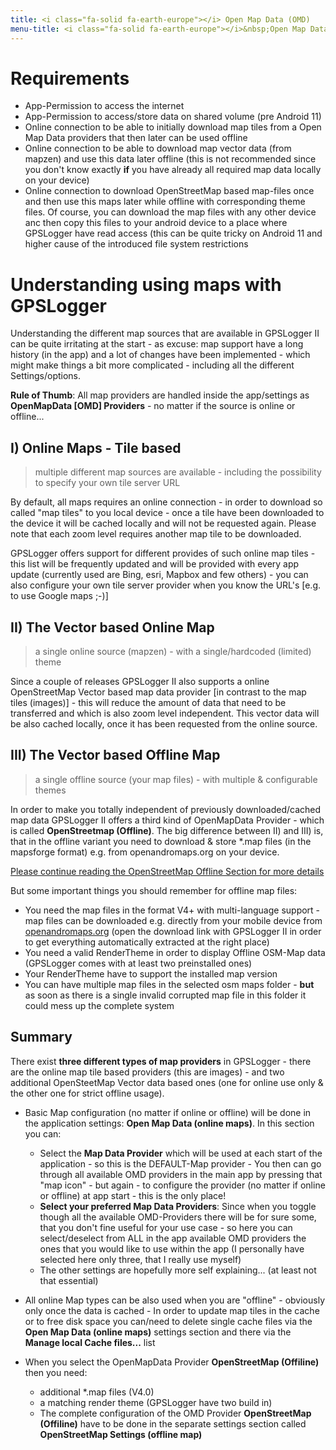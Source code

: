 ```yaml
---
title: <i class="fa-solid fa-earth-europe"></i> Open Map Data (OMD)
menu-title: <i class="fa-solid fa-earth-europe"></i>&nbsp;Open Map Data
---
```

# Requirements
- App-Permission to access the internet
- App-Permission to access/store data on shared volume (pre Android 11)
- Online connection to be able to initially download map tiles from a Open Map Data providers that then later can be
  used offline
- Online connection to be able to download map vector data (from mapzen) and use this data later offline (this is not 
  recommended since you don't know exactly **if** you have already all required map data locally on your device)
- Online connection to download OpenStreetMap based map-files once and then use this maps later while offline with
  corresponding theme files. Of course, you can download the map files with any other device anc then copy this files
  to your android device to a place where GPSLogger have read access (this can be quite tricky on Android 11 and higher
  cause of the introduced file system restrictions

# Understanding using maps with GPSLogger
Understanding the different map sources that are available in GPSLogger II can be quite irritating at the start - as
excuse: map support have a long history (in the app) and a lot of changes have been implemented - which might make
things a bit more complicated - including all the different Settings/options.

**Rule of Thumb**: All map providers are handled inside the app/settings as **OpenMapData [OMD] Providers** - no matter
if the source is online or offline...

## I) Online Maps - Tile based
> multiple different map sources are available - including the possibility to specify your own tile server URL

By default, all maps requires an online connection - in order to download so called "map tiles" to you local device -
once a tile have been downloaded to the device it will be cached locally and will not be requested again. Please note
that each zoom level requires another map tile to be downloaded.

GPSLogger offers support for different provides of such online map tiles - this list will be frequently updated and will
be provided with every app update (currently used are Bing, esri, Mapbox and few others) - you can also configure your
own tile server provider when you know the URL's [e.g. to use Google maps ;-)]

## II) The Vector based Online Map
> a single online source (mapzen) - with a single/hardcoded (limited) theme

Since a couple of releases GPSLogger II also supports a online OpenStreetMap Vector based map data
provider \[in contrast to the map tiles (images)\] - this will reduce the amount of data that need to be transferred and
which is also zoom level independent. This vector data will be also cached locally, once it has been requested from the
online source.

## III) The Vector based Offline Map
> a single offline source (your map files) - with multiple & configurable themes

In order to make you totally independent of previously downloaded/cached map data GPSLogger II offers a third kind of
OpenMapData Provider - which is called **OpenStreetmap (Offline)**. The big difference between II) and III) is, that in
the offline variant you need to download & store *.map files (in the mapsforge format) e.g. from openandromaps.org on
your device.

[Please continue reading the OpenStreetMap Offline Section for more details](../2300-osmoffline/)

But some important things you should remember for offline map files:

- You need the map files in the format V4+ with multi-language support - map files can be downloaded e.g. directly from
  your mobile device from [openandromaps.org](https://www.openandromaps.org/) (open the download link with GPSLogger II
  in order to get everything automatically extracted at the right place)
- You need a valid RenderTheme in order to display Offline OSM-Map data (GPSLogger comes with at least two preinstalled
  ones)
- Your RenderTheme have to support the installed map version 
- You can have multiple map files in the selected osm maps folder - **but** as soon as there is a single invalid
  corrupted map file in this folder it could mess up the complete system

## Summary
There exist **three different types of map providers** in GPSLogger - there are the online map tile based providers
(this are images) - and two additional OpenSteetMap Vector data based ones (one for online use only & the other one for
strict offline usage).

- Basic Map configuration (no matter if online or offline) will be done in the application settings: **Open Map Data
  (online maps)**. In this section you can:
    - Select the **Map Data Provider** which will be used at each start of the application - so this is the DEFAULT-Map
      provider - You then can go through all available OMD providers in the main app by pressing that "map icon" - but
      again - to configure the provider (no matter if online or offline) at app start - this is the only place!
    - **Select your preferred Map Data Providers**: Since when you toggle though all the available OMD-Providers there
      will be for sure some, that you don't fine useful for your use case - so here you can select/deselect from ALL in
      the app available OMD providers the ones that you would like to use within the app (I personally have selected
      here only three, that I really use myself)
    - The other settings are hopefully more self explaining... (at least not that essential)
    
- All online Map types can be also used when you are "offline" - obviously only once the data is cached - In order to
  update map tiles in the cache or to free disk space you can/need to delete single cache files via the **Open Map
  Data (online maps)** settings section and there via the **Manage local Cache files...** list
- When you select the OpenMapData Provider **OpenStreetMap (Offiline)** then you need:
    - additional *.map files (V4.0)
    - a matching render theme (GPSLogger have two build in)
    - The complete configuration of the OMD Provider **OpenStreetMap (Offiline)** have to be done in the separate
      settings section called **OpenStreetMap Settings (offline map)**